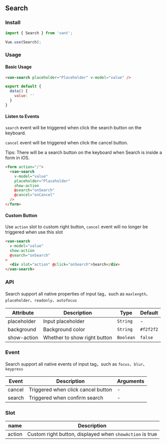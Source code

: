 ## Search

### Install
``` javascript
import { Search } from 'vant';

Vue.use(Search);
```

### Usage

#### Basic Usage

```html
<van-search placeholder="Placeholder" v-model="value" />
```

```javascript
export default {
  data() {
    value: ''
  }
}
```

#### Listen to Events
`search` event will be triggered when click the search button on the keyboard.

`cancel` event will be triggered when click the cancel button.

Tips: There will be a search button on the keyboard when Search is inside a form in iOS.

```html
<form action="/">
  <van-search
    v-model="value"
    placeholder="Placeholder"
    show-action
    @search="onSearch"
    @cancel="onCancel"
  />
</form>
```

#### Custom Button
Use `action` slot to custom right button, `cancel` event will no longer be triggered when use this slot

```html
<van-search
  v-model="value"
  show-action
  @search="onSearch"
>
  <div slot="action" @click="onSearch">Search</div>
</van-search>
```

### API
Search support all native properties of input tag，such as `maxlength`、`placeholder`、`readonly`、`autofocus`

| Attribute | Description | Type | Default |
|-----------|-----------|-----------|-------------|
| placeholder | Input placeholder | `String` | - |
| background | Background color | `String` | `#f2f2f2` |
| show-action | Whether to show right button | `Boolean` | `false` |

### Event
Search support all native events of input tag，such as `focus`、`blur`、`keypress`

| Event | Description | Arguments |
|-----------|-----------|-----------|
| cancel | Triggered when click cancel button | - |
| search | Triggered when confirm search | - |

### Slot

| name | Description |
|-----------|-----------|
| action | Custom right button, displayed when `showAction` is true |
